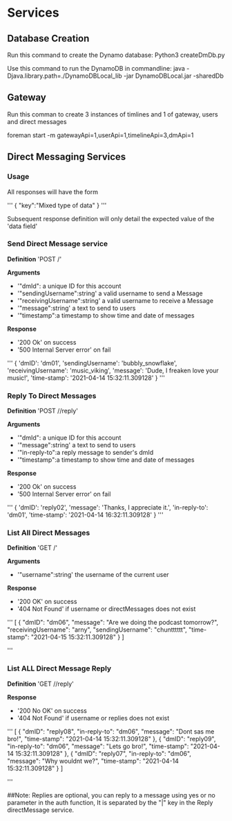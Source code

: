 # Services
## Database Creation
Run this command to create the Dynamo database:
Python3 createDmDb.py

Use this command to run the DynamoDB in commandline:
java -Djava.library.path=./DynamoDBLocal_lib -jar DynamoDBLocal.jar -sharedDb

## Gateway
Run this comman to create 3 instances of timlines and 1 of gateway, users and direct messages

foreman start -m gatewayApi=1,userApi=1,timelineApi=3,dmApi=1


## Direct Messaging Services
### Usage

All responses will have the form

'''
{
	"key":"Mixed type of data"
}
'''


Subsequent response definition will only detail the expected value of the 'data field'

### Send Direct Message service
**Definition**
'POST /'

**Arguments**
- '"dmId": a unique ID for this account
- '"sendingUsername":string' a valid username to send a Message
- '"receivingUsername":string'  a valid username to receive a Message
- '"message":string' a text to send to users
- '"timestamp":a timestamp to show time and date of messages

**Response**
- '200 Ok' on success
- '500 Internal Server error' on fail 

'''
{
	'dmID': 'dm01',
        'sendingUsername': 'bubbly_snowflake',
        'receivingUsername': 'music_viking',
        'message': 'Dude, I freaken love your music!',
        'time-stamp': '2021-04-14 15:32:11.309128'
}
'''

### Reply To Direct Messages
**Definition**
'POST /<dmId>/reply'

**Arguments**
- '"dmId": a unique ID for this account
- '"message":string' a text to send to users
- '"in-reply-to":a reply message to sender's dmId
- '"timestamp":a timestamp to show time and date of messages

**Response**
- '200 Ok' on success
- '500 Internal Server error' on fail 

'''
{
	'dmID': 'reply02',
        'message': 'Thanks, I appreciate it.',
        'in-reply-to': 'dm01',
        'time-stamp': '2021-04-14 16:32:11.309128'
}
'''

### List All Direct Messages
**Definition**
'GET /<username>'

**Arguments**
- '"username":string' the username of the current user

**Response**
- '200 OK' on success
- '404 Not Found' if username or directMessages does not exist

'''
[
    {
        "dmID": "dm06",
        "message": "Are we doing the podcast tomorrow?",
        "receivingUsername": "arny",
        "sendingUsername": "chuntttttt",
        "time-stamp": "2021-04-15 15:32:11.309128"
    }
]

'''

### List ALL Direct Message Reply
**Definition**
'GET /<dmID>/reply'

**Response**
- '200 No OK' on success
- '404 Not Found' if username or replies does not exist

'''
[
    {
        "dmID": "reply08",
        "in-reply-to": "dm06",
        "message": "Dont sas me bro!",
        "time-stamp": "2021-04-14 15:32:11.309128"
    },
    {
        "dmID": "reply09",
        "in-reply-to": "dm06",
        "message": "Lets go bro!",
        "time-stamp": "2021-04-14 15:32:11.309128"
    },
    {
        "dmID": "reply07",
        "in-reply-to": "dm06",
        "message": "Why wouldnt we?",
        "time-stamp": "2021-04-14 15:32:11.309128"
    }
]

'''


##Note: Replies are optional, you can reply to a message using yes or no parameter in the auth function, It is separated by the "|" key in the Reply directMessage service. 
